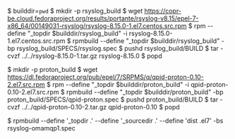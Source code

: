 
$ builddir=`pwd`
$ mkdir -p rsyslog_build
$ wget https://copr-be.cloud.fedoraproject.org/results/portante/rsyslog-v8.15/epel-7-x86_64/00149031-rsyslog/rsyslog-8.15.0-1.el7.centos.src.rpm
$ rpm --define "_topdir $builddir/rsyslog_build" -i rsyslog-8.15.0-1.el7.centos.src.rpm
$ rpmbuild --define "_topdir $builddir/rsyslog_build" -bp rsyslog_build/SPECS/rsyslog.spec
$ pushd rsyslog_build/BUILD
$ tar -cvzf ../../rsyslog-8.15.0-1.tar.gz rsyslog-8.15.0
$ popd

$ mkdir -p proton_build
$ wget https://dl.fedoraproject.org/pub/epel/7/SRPMS/q/qpid-proton-0.10-2.el7.src.rpm
$ rpm --define "_topdir $builddir/proton_build" -i qpid-proton-0.10-2.el7.src.rpm
$ rpmbuild --define "_topdir $builddir/proton_build" -bp proton_build/SPECS/qpid-proton.spec
$ pushd proton_build/BUILD
$ tar -cvzf ../../qpid-proton-0.10-2.tar.gz qpid-proton-0.10
$ popd

$ rpmbuild --define '_topdir .' --define '_sourcedir .' --define 'dist .el7' -bs rsyslog-omamqp1.spec
